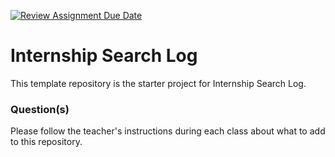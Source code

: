 [![Review Assignment Due Date](https://classroom.github.com/assets/deadline-readme-button-22041afd0340ce965d47ae6ef1cefeee28c7c493a6346c4f15d667ab976d596c.svg)](https://classroom.github.com/a/q8r8SH2V)
# Internship Search Log

This template repository is the starter project for Internship Search Log.

### Question(s)

Please follow the teacher's instructions during each class about what to add to this repository.
